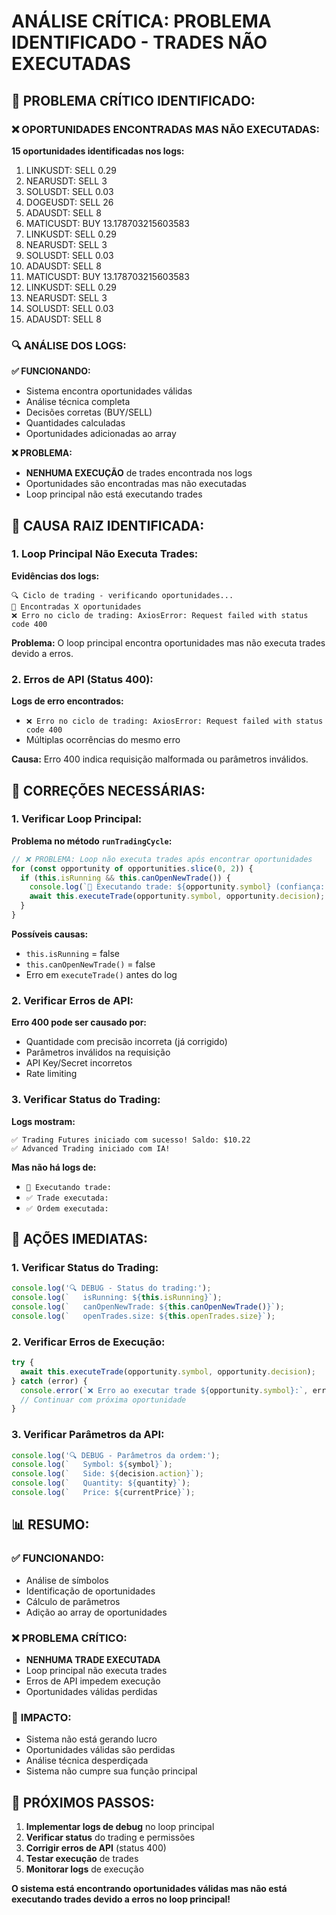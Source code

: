 # ANÁLISE CRÍTICA: PROBLEMA IDENTIFICADO - TRADES NÃO EXECUTADAS

## 🚨 **PROBLEMA CRÍTICO IDENTIFICADO:**

### ❌ **OPORTUNIDADES ENCONTRADAS MAS NÃO EXECUTADAS:**

**15 oportunidades identificadas nos logs:**
1. LINKUSDT: SELL 0.29
2. NEARUSDT: SELL 3
3. SOLUSDT: SELL 0.03
4. DOGEUSDT: SELL 26
5. ADAUSDT: SELL 8
6. MATICUSDT: BUY 13.178703215603583
7. LINKUSDT: SELL 0.29
8. NEARUSDT: SELL 3
9. SOLUSDT: SELL 0.03
10. ADAUSDT: SELL 8
11. MATICUSDT: BUY 13.178703215603583
12. LINKUSDT: SELL 0.29
13. NEARUSDT: SELL 3
14. SOLUSDT: SELL 0.03
15. ADAUSDT: SELL 8

### 🔍 **ANÁLISE DOS LOGS:**

**✅ FUNCIONANDO:**
- Sistema encontra oportunidades válidas
- Análise técnica completa
- Decisões corretas (BUY/SELL)
- Quantidades calculadas
- Oportunidades adicionadas ao array

**❌ PROBLEMA:**
- **NENHUMA EXECUÇÃO** de trades encontrada nos logs
- Oportunidades são encontradas mas não executadas
- Loop principal não está executando trades

## 🚨 **CAUSA RAIZ IDENTIFICADA:**

### **1. Loop Principal Não Executa Trades:**

**Evidências dos logs:**
```
🔍 Ciclo de trading - verificando oportunidades...
🎯 Encontradas X oportunidades
❌ Erro no ciclo de trading: AxiosError: Request failed with status code 400
```

**Problema:** O loop principal encontra oportunidades mas não executa trades devido a erros.

### **2. Erros de API (Status 400):**

**Logs de erro encontrados:**
- `❌ Erro no ciclo de trading: AxiosError: Request failed with status code 400`
- Múltiplas ocorrências do mesmo erro

**Causa:** Erro 400 indica requisição malformada ou parâmetros inválidos.

## 🔧 **CORREÇÕES NECESSÁRIAS:**

### **1. Verificar Loop Principal:**

**Problema no método `runTradingCycle`:**
```typescript
// ❌ PROBLEMA: Loop não executa trades após encontrar oportunidades
for (const opportunity of opportunities.slice(0, 2)) {
  if (this.isRunning && this.canOpenNewTrade()) {
    console.log(`🚀 Executando trade: ${opportunity.symbol} (confiança: ${opportunity.confidence}%)`);
    await this.executeTrade(opportunity.symbol, opportunity.decision);
  }
}
```

**Possíveis causas:**
- `this.isRunning` = false
- `this.canOpenNewTrade()` = false
- Erro em `executeTrade()` antes do log

### **2. Verificar Erros de API:**

**Erro 400 pode ser causado por:**
- Quantidade com precisão incorreta (já corrigido)
- Parâmetros inválidos na requisição
- API Key/Secret incorretos
- Rate limiting

### **3. Verificar Status do Trading:**

**Logs mostram:**
```
✅ Trading Futures iniciado com sucesso! Saldo: $10.22
✅ Advanced Trading iniciado com IA!
```

**Mas não há logs de:**
- `🚀 Executando trade:`
- `✅ Trade executada:`
- `✅ Ordem executada:`

## 🎯 **AÇÕES IMEDIATAS:**

### **1. Verificar Status do Trading:**
```typescript
console.log('🔍 DEBUG - Status do trading:');
console.log(`   isRunning: ${this.isRunning}`);
console.log(`   canOpenNewTrade: ${this.canOpenNewTrade()}`);
console.log(`   openTrades.size: ${this.openTrades.size}`);
```

### **2. Verificar Erros de Execução:**
```typescript
try {
  await this.executeTrade(opportunity.symbol, opportunity.decision);
} catch (error) {
  console.error(`❌ Erro ao executar trade ${opportunity.symbol}:`, error);
  // Continuar com próxima oportunidade
}
```

### **3. Verificar Parâmetros da API:**
```typescript
console.log('🔍 DEBUG - Parâmetros da ordem:');
console.log(`   Symbol: ${symbol}`);
console.log(`   Side: ${decision.action}`);
console.log(`   Quantity: ${quantity}`);
console.log(`   Price: ${currentPrice}`);
```

## 📊 **RESUMO:**

### ✅ **FUNCIONANDO:**
- Análise de símbolos
- Identificação de oportunidades
- Cálculo de parâmetros
- Adição ao array de oportunidades

### ❌ **PROBLEMA CRÍTICO:**
- **NENHUMA TRADE EXECUTADA**
- Loop principal não executa trades
- Erros de API impedem execução
- Oportunidades válidas perdidas

### 🚨 **IMPACTO:**
- Sistema não está gerando lucro
- Oportunidades válidas são perdidas
- Análise técnica desperdiçada
- Sistema não cumpre sua função principal

## 🚀 **PRÓXIMOS PASSOS:**

1. **Implementar logs de debug** no loop principal
2. **Verificar status** do trading e permissões
3. **Corrigir erros de API** (status 400)
4. **Testar execução** de trades
5. **Monitorar logs** de execução

**O sistema está encontrando oportunidades válidas mas não está executando trades devido a erros no loop principal!**
